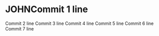 # JOHNCommit 1 line
Commit 2 line
Commit 3 line
Commit 4 line
Commit 5 line
Commit 6 line
Commit 7 line
